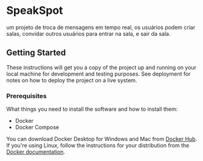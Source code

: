 # SpeakSpot

um projeto de troca de mensagens em tempo real, os usuários podem criar salas, convidar outros usuários para entrar na sala, e sair da sala.

## Getting Started

These instructions will get you a copy of the project up and running on your local machine for development and testing purposes. See deployment for notes on how to deploy the project on a live system.

### Prerequisites

What things you need to install the software and how to install them:

- Docker
- Docker Compose

You can download Docker Desktop for Windows and Mac from [Docker Hub](https://hub.docker.com/?overlay=onboarding). If you're using Linux, follow the instructions for your distribution from the [Docker documentation](https://docs.docker.com/engine/install/).



